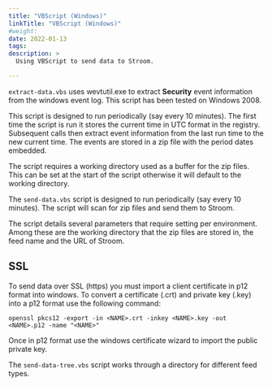 ```yaml
---
title: "VBScript (Windows)"
linkTitle: "VBScript (Windows)"
#weight:
date: 2022-01-13
tags: 
description: >
  Using VBScript to send data to Stroom.

---
```

`extract-data.vbs` uses wevtutil.exe to extract **Security** event information from the windows event log.
This script has been tested on Windows 2008.

This script is designed to run periodically (say every 10 minutes).
The first time the script is run it stores the current time in UTC format in the registry.
Subsequent calls then extract event information from the last run time to the new current time.
The events are stored in a zip file with the period dates embedded.

The script requires a working directory used as a buffer for the zip files.
This can be set at the start of the script otherwise it will default to the working directory.

The `send-data.vbs` script is designed to run periodically (say every 10 minutes). The script will scan for zip files and send them to Stroom.

The script details several parameters that require setting per environment. Among these are the working directory that the zip files are stored in, the feed name and the URL of Stroom.

## SSL

To send data over SSL (https) you must import a client certificate in p12 format into windows.
To convert a certificate (.crt) and private key (.key) into a p12 format use the following command:

```text
openssl pkcs12 -export -in <NAME>.crt -inkey <NAME>.key -out <NAME>.p12 -name "<NAME>"
```

Once in p12 format use the windows certificate wizard to import the public private key.

The `send-data-tree.vbs` script works through a directory for different feed types.
